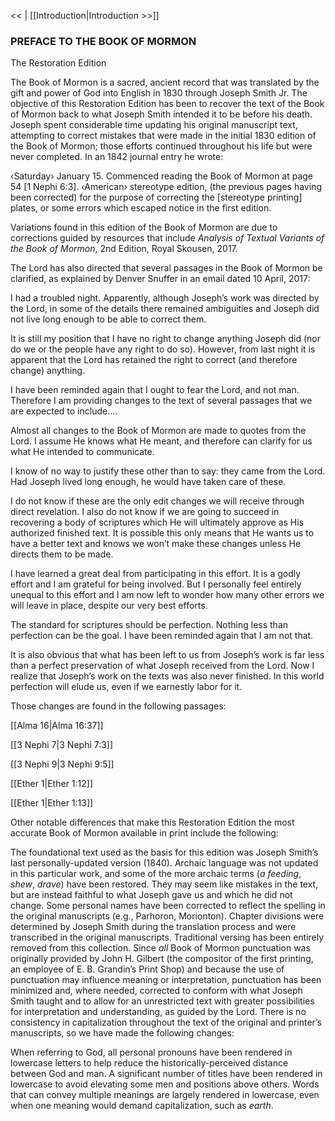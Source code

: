 <<   |  [[Introduction|Introduction >>]]

### PREFACE TO THE BOOK OF MORMON
The Restoration Edition

The Book of Mormon is a sacred, ancient record that was translated by the gift and power of God into English in 1830 through Joseph Smith Jr. The objective of this Restoration Edition has been to recover the text of the Book of Mormon back to what Joseph Smith intended it to be before his death. Joseph spent considerable time updating his original manuscript text, attempting to correct mistakes that were made in the initial 1830 edition of the Book of Mormon; those efforts continued throughout his life but were never completed. In an 1842 journal entry he wrote:

‹Saturday› January 15. Commenced reading the Book of Mormon at page 54 [1 Nephi 6:3]. ‹American› stereotype edition, (the previous pages having been corrected) for the purpose of correcting the [stereotype printing] plates, or some errors which escaped notice in the first edition.

Variations found in this edition of the Book of Mormon are due to corrections guided by resources that include *Analysis of Textual Variants of the Book of Mormon*, 2nd Edition, Royal Skousen, 2017.

The Lord has also directed that several passages in the Book of Mormon be clarified, as explained by Denver Snuffer in an email dated 10 April, 2017:

I had a troubled night. Apparently, although Joseph’s work was directed by the Lord, in some of the details there remained ambiguities and Joseph did not live long enough to be able to correct them.

It is still my position that I have no right to change anything Joseph did (nor do we or the people have any right to do so). However, from last night it is apparent that the Lord has retained the right to correct (and therefore change) anything.

I have been reminded again that I ought to fear the Lord, and not man. Therefore I am providing changes to the text of several passages that we are expected to include….

Almost all changes to the Book of Mormon are made to quotes from the Lord. I assume He knows what He meant, and therefore can clarify for us what He intended to communicate.

I know of no way to justify these other than to say: they came from the Lord. Had Joseph lived long enough, he would have taken care of these.

I do not know if these are the only edit changes we will receive through direct revelation. I also do not know if we are going to succeed in recovering a body of scriptures which He will ultimately approve as His authorized finished text. It is possible this only means that He wants us to have a better text and knows we won’t make these changes unless He directs them to be made.

I have learned a great deal from participating in this effort. It is a godly effort and I am grateful for being involved. But I personally feel entirely unequal to this effort and I am now left to wonder how many other errors we will leave in place, despite our very best efforts.

The standard for scriptures should be perfection. Nothing less than perfection can be the goal. I have been reminded again that I am not that.

It is also obvious that what has been left to us from Joseph’s work is far less than a perfect preservation of what Joseph received from the Lord. Now I realize that Joseph’s work on the texts was also never finished. In this world perfection will elude us, even if we earnestly labor for it.

Those changes are found in the following passages:



[[Alma 16|Alma 16:37]]


[[3 Nephi 7|3 Nephi 7:3]]


[[3 Nephi 9|3 Nephi 9:5]]


[[Ether 1|Ether 1:12]]


[[Ether 1|Ether 1:13]]


Other notable differences that make this Restoration Edition the most accurate Book of Mormon available in print include the following:


The foundational text used as the basis for this edition was Joseph Smith’s last personally-updated version (1840).
Archaic language was not updated in this particular work, and some of the more archaic terms (*a feeding*, *shew*, *drave*) have been restored. They may seem like mistakes in the text, but are instead faithful to what Joseph gave us and which he did not change.
Some personal names have been corrected to reflect the spelling in the original manuscripts (e.g., Parhoron, Morionton).
Chapter divisions were determined by Joseph Smith during the translation process and were transcribed in the original manuscripts.
Traditional versing has been entirely removed from this collection.
Since *all* Book of Mormon punctuation was originally provided by John H. Gilbert (the compositor of the first printing, an employee of E. B. Grandin’s Print Shop) and because the use of punctuation may influence meaning or interpretation, punctuation has been minimized and, where needed, corrected to conform with what Joseph Smith taught and to allow for an unrestricted text with greater possibilities for interpretation and understanding, as guided by the Lord.
There is no consistency in capitalization throughout the text of the original and printer’s manuscripts, so we have made the following changes:

When referring to God, all personal pronouns have been rendered in lowercase letters to help reduce the historically-perceived distance between God and man.
A significant number of titles have been rendered in lowercase to avoid elevating some men and positions above others.
Words that can convey multiple meanings are largely rendered in lowercase, even when one meaning would demand capitalization, such as *earth*.